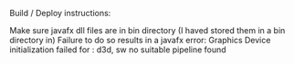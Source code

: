 Build / Deploy instructions:


Make sure javafx dll files are in bin directory (I haved stored them in a bin directory in)
Failure to do so results in a javafx error:
Graphics Device initialization failed for :  d3d, sw
no suitable pipeline found